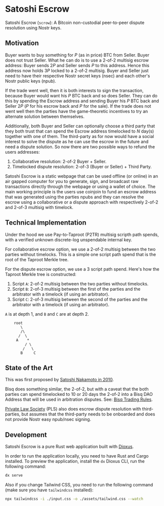 # Satoshi Escrow

Satoshi Escrow (`scrow`): A Bitcoin non-custodial peer-to-peer dispute resolution using Nostr keys.

## Motivation

Buyer wants to buy something for $P$ (as in price) BTC from Seller.
Buyer does not trust Seller.
What he can do is to use a 2-of-2 multisig escrow address:
Buyer sends $2P$ and Seller sends $P$ to this address.
Hence this address now holds $3P$ locked to a 2-of-2 multisig.
Buyer and Seller just need to have their respective Nostr secret keys (nsec)
and each other's Nostr public keys (npub).

If the trade went well,
then it is both interests to sign the transaction,
because Buyer would want his $P$ BTC back and so does Seller.
They can do this by spending the Escrow address and sending Buyer his $P$ BTC back
and Seller $2P$ ($P$ for his escrow back and $P$ for the sale).
If the trade does not went well then the parties have
the game-theoretic incentives to try an alternate solution between themselves.

Additionally, both Buyer and Seller can optionally choose a third party that they both trust
that can spend the Escrow address timelocked to $N$ day(s) together with one of them.
The third-party as for now would have a social interest to solve the dispute
as he can use the escrow in the future and need a dispute solution. So now there are two possible ways to refund the users addresses:

1. Collaborative resolution: 2-of-2 Buyer + Seller.
1. Timelocked dispute resolution: 2-of-3 (Buyer or Seller) + Third Party.

Satoshi Escrow is a static webpage that can be used offline (or online)
in an air gapped computer for you to generate, sign,
and broadcast raw transactions directly through the webpage or using a wallet of choice.
The main working principle is the users use coinjoin to fund an escrow address
that was generated using the parties npubs and they can resolve the escrow using a collaborative
or a dispute approach with respectively 2-of-2 and 2-of-3 multisig with timelock.

## Technical Implementation

Under the hood we use Pay-to-Taproot (P2TR) multisig scripth path spends,
with a verified unknown discrete-log unspendable internal key.

For collaborative escrow option, we use a 2-of-2 multisig between the two parties without timelocks.
This is a simple one script path spend that is the root of the Taproot Merkle tree.

For the dispute escrow option, we use a 3 script path spend.
Here's how the Taproot Merkle tree is constructed:

1. Script `A`: 2-of-2 multisig between the two parties without timelocks.
2. Script `B`: 2-of-3 multisig between the first of the parties and the arbitrator with a timelock
   (if using an arbitrator).
3. Script `C`: 2-of-3 multisig between the second of the parties and the arbitrator with a timelock
   (if using an arbitrator).

`A` is at depth 1, and `B` and `C` are at depth 2.

```text
    root
       \
       /\
      /  \
     A    *
         / \
        /   \
       B     C
```

## State of the Art

This was first proposed by
[Satoshi Nakamoto in 2010](https://satoshi.nakamotoinstitute.org/posts/bitcointalk/threads/169/).

Bisq does something similar, the 2-of-2,
but with a caveat that the both parties can spend timelocked to 10 or 20 days the 2-of-2
into a Bisq DAO Address that will be used in arbitration disputes.
See: [Bisq Trading Rules](https://docs.bisq.network/trading-rules#dispute-resolution).

[Private Law Society](https://privatelawsociety.net/)
(PLS) also does escrow dispute resolution with third-parties,
but assumes that the third-party needs to be onboarded
and does not provide Nostr easy npub/nsec signing.

## Development

Satoshi Escrow is a pure Rust web application built with [Dioxus](https://dioxuslabs.com/).

In order to run the application locally, you need to have Rust and Cargo installed.
To preview the application,
install the `dx` Dioxus CLI,
run the following command:

```bash
dx serve
```

Also if you change Tailwind CSS,
you need to run the following command
(make sure you have `tailwindcss` installed):

```bash
npx tailwindcss -i ./input.css -o ./assets/tailwind.css --watch
```
